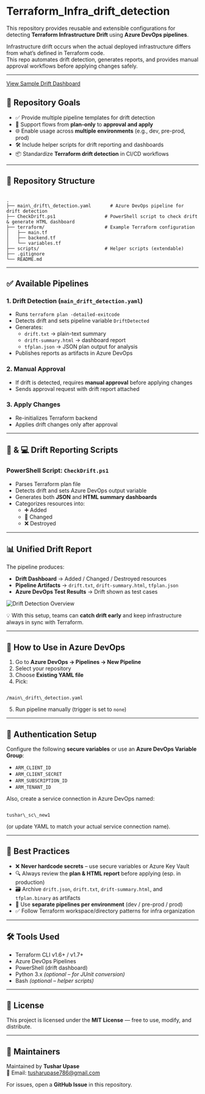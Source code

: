# Terraform_Infra_drift_detection

This repository provides reusable and extensible configurations for detecting **Terraform Infrastructure Drift** using **Azure DevOps pipelines**.

Infrastructure drift occurs when the actual deployed infrastructure differs from what’s defined in Terraform code.  
This repo automates drift detection, generates reports, and provides manual approval workflows before applying changes safely.

---

[View Sample Drift Dashboard](./reports/sample-drift-dashboard.html)

## 📌 Repository Goals

* ✅ Provide multiple pipeline templates for drift detection  
* 🔁 Support flows from **plan-only** to **approval and apply**  
* 🌐 Enable usage across **multiple environments** (e.g., dev, pre-prod, prod)  
* 🛠️ Include helper scripts for drift reporting and dashboards  
* 📦 Standardize **Terraform drift detection** in CI/CD workflows  

---

## 📁 Repository Structure

```

.
├── main\_drift\_detection.yaml       # Azure DevOps pipeline for drift detection
├── CheckDrift.ps1                  # PowerShell script to check drift & generate HTML dashboard
├── terraform/                      # Example Terraform configuration
│   ├── main.tf
│   ├── backend.tf
│   └── variables.tf
├── scripts/                        # Helper scripts (extendable)
├── .gitignore
└── README.md

```

---

## ✅ Available Pipelines

### 1. Drift Detection (`main_drift_detection.yaml`)

* Runs `terraform plan -detailed-exitcode`  
* Detects drift and sets pipeline variable `DriftDetected`  
* Generates:  
  * `drift.txt` → plain-text summary  
  * `drift-summary.html` → dashboard report  
  * `tfplan.json` → JSON plan output for analysis  
* Publishes reports as artifacts in Azure DevOps  

### 2. Manual Approval

* If drift is detected, requires **manual approval** before applying changes  
* Sends approval request with drift report attached  

### 3. Apply Changes

* Re-initializes Terraform backend  
* Applies drift changes only after approval  

---

## 🐍 & 💻 Drift Reporting Scripts

### PowerShell Script: `CheckDrift.ps1`

* Parses Terraform plan file  
* Detects drift and sets Azure DevOps output variable  
* Generates both **JSON** and **HTML summary dashboards**  
* Categorizes resources into:  
  * ➕ Added  
  * 🔄 Changed  
  * ❌ Destroyed  

---

## 📊 Unified Drift Report

The pipeline produces:  

- **Drift Dashboard** → Added / Changed / Destroyed resources  
- **Pipeline Artifacts** → `drift.txt`, `drift-summary.html`, `tfplan.json`  
- **Azure DevOps Test Results** → Drift shown as test cases  

![Drift Detection Overview](./drift-detection-overview.png)  

💡 With this setup, teams can **catch drift early** and keep infrastructure always in sync with Terraform.  

---

## 🔁 How to Use in Azure DevOps

1. Go to **Azure DevOps → Pipelines → New Pipeline**  
2. Select your repository  
3. Choose **Existing YAML file**  
4. Pick:  

```

/main\_drift\_detection.yaml

```
5. Run pipeline manually (trigger is set to `none`)  

---

## 🔐 Authentication Setup

Configure the following **secure variables** or use an **Azure DevOps Variable Group**:

* `ARM_CLIENT_ID`  
* `ARM_CLIENT_SECRET`  
* `ARM_SUBSCRIPTION_ID`  
* `ARM_TENANT_ID`  

Also, create a service connection in Azure DevOps named:

```

tushar\_sc\_new1

```

(or update YAML to match your actual service connection name).  

---

## 📌 Best Practices

* ❌ **Never hardcode secrets** – use secure variables or Azure Key Vault  
* 🔍 Always review the **plan & HTML report** before applying (esp. in production)  
* 🗃️ Archive `drift.json`, `drift.txt`, `drift-summary.html`, and `tfplan.binary` as artifacts  
* 🔀 Use **separate pipelines per environment** (dev / pre-prod / prod)  
* ✅ Follow Terraform workspace/directory patterns for infra organization  

---

## 🛠 Tools Used

* Terraform CLI v1.6+ / v1.7+  
* Azure DevOps Pipelines  
* PowerShell (drift dashboard)  
* Python 3.x *(optional – for JUnit conversion)*  
* Bash *(optional – helper scripts)*  

---

## 📄 License

This project is licensed under the **MIT License** — free to use, modify, and distribute.  

---

## 🙋 Maintainers

Maintained by **Tushar Upase**  
📧 Email: [tusharupase786@gmail.com](mailto:tusharupase786@gmail.com)  

For issues, open a **GitHub Issue** in this repository.  
